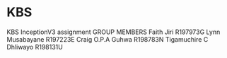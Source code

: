# KBS
KBS InceptionV3 assignment
GROUP MEMBERS 
Faith Jiri R197973G
Lynn Musabayane R197223E
Craig O.P.A Guhwa R198783N
Tigamuchire C Dhliwayo R198131U
